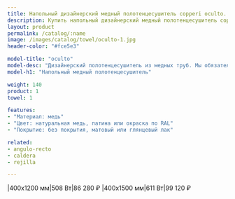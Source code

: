 ```yaml
---
title: Напольный дизайнерский медный полотенцесушитель copperi oculto. Цены и размеры.
description: Купить напольный дизайнерский медный полотенцесушитель copperi oculto в Москве по цене производителя.
layout: product
permalink: /catalog/:name
image: /images/catalog/towel/oculto-1.jpg
header-color: "#fce5e3"

model-title: "oculto"
model-desc: "Дизайнерский полотенцесушитель из медных труб. Мы обязательно когда-нибудь придумаем крутое описание для этой модели, но сейчас совсем не до того. Посмотрите пока на картинки, всё и так понятно. А если не понятно, позвоните нам и мы всё расскажем. Или напишите, если не любите звонить."
model-h1: "Напольный медный полотенцесушитель"

weight: 140
product: 1
towel: 1

features:
- "Материал: медь"
- "Цвет: натуральная медь, патина или окраска по RAL"
- "Покрытие: без покрытия, матовый или глянцевый лак"

related:
- angulo-recto
- caldera
- rejilla

---
```

|400x1200 мм|508 Вт|86 280 ₽
|400x1500 мм|611 Вт|99 120 ₽